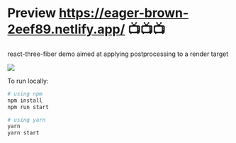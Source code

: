 # Preview https://eager-brown-2eef89.netlify.app/ 📺📺📺

react-three-fiber demo aimed at applying postprocessing to a render target

![](https://raw.githubusercontent.com/emmelleppi/r3f-target-texture-postprocessing/master/Screenshot.png)

To run locally:
```bash
# using npm
npm install 
npm run start

# using yarn
yarn 
yarn start
```